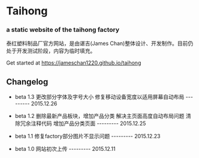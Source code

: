 # Taihong
### a static website of the taihong factory

泰红塑料制品厂官方网站，是由谌吉(James Chan)整体设计、开发制作。目前仍处于开发测试阶段，内容为临时填充。

Get started at https://jameschan1220.github.io/taihong

## Changelog

- beta 1.3 更改部分字体及字号大小
		   修复移动设备宽度以适用屏幕自动布局	--------- 2015.12.26

- beta 1.2 删除最新产品板块，增加产品分类
		   解决主页面高度自动布局问题
		   清除冗余注释代码
		   增加产品分类页面 					--------- 2015.12.25

- beta 1.1 修复factory部分图片不显示问题  		--------- 2015.12.23

- beta 1.0 网站初次上传 						--------- 2015.12.11
		 


